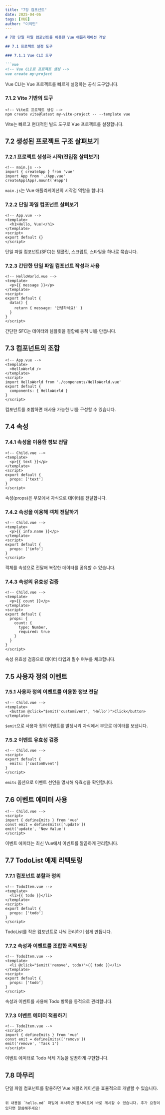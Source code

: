 ```yaml
---
title: "7장 컴포넌트"
date: 2025-04-06
tags: [VUE]
author: "이의민"
---
```


```markdown
# 7장 단일 파일 컴포넌트를 이용한 Vue 애플리케이션 개발

## 7.1 프로젝트 설정 도구

### 7.1.1 Vue CLI 도구

```vue
<!-- Vue CLI로 프로젝트 생성 -->
vue create my-project
```

Vue CLI는 Vue 프로젝트를 빠르게 설정하는 공식 도구입니다.

### 7.1.2 Vite 기반의 도구

```vue
<!-- Vite로 프로젝트 생성 -->
npm create vite@latest my-vite-project -- --template vue
```

Vite는 빠르고 현대적인 빌드 도구로 Vue 프로젝트를 설정합니다.

## 7.2 생성된 프로젝트 구조 살펴보기

### 7.2.1 프로젝트 생성과 시작(진입점 살펴보기)

```vue
<!-- main.js -->
import { createApp } from 'vue'
import App from './App.vue'
createApp(App).mount('#app')
```

`main.js`는 Vue 애플리케이션의 시작점 역할을 합니다.

### 7.2.2 단일 파일 컴포넌트 살펴보기

```vue
<!-- App.vue -->
<template>
  <h1>Hello, Vue!</h1>
</template>
<script>
export default {}
</script>
```

단일 파일 컴포넌트(SFC)는 템플릿, 스크립트, 스타일을 하나로 묶습니다.

### 7.2.3 간단한 단일 파일 컴포넌트 작성과 사용

```vue
<!-- HelloWorld.vue -->
<template>
  <p>{{ message }}</p>
</template>
<script>
export default {
  data() {
    return { message: '안녕하세요!' }
  }
}
</script>
```

간단한 SFC는 데이터와 템플릿을 결합해 동적 UI를 만듭니다.

## 7.3 컴포넌트의 조합

```vue
<!-- App.vue -->
<template>
  <HelloWorld />
</template>
<script>
import HelloWorld from './components/HelloWorld.vue'
export default {
  components: { HelloWorld }
}
</script>
```

컴포넌트를 조합하면 재사용 가능한 UI를 구성할 수 있습니다.

## 7.4 속성

### 7.4.1 속성을 이용한 정보 전달

```vue
<!-- Child.vue -->
<template>
  <p>{{ text }}</p>
</template>
<script>
export default {
  props: ['text']
}
</script>
```

속성(props)은 부모에서 자식으로 데이터를 전달합니다.

### 7.4.2 속성을 이용해 객체 전달하기

```vue
<!-- Child.vue -->
<template>
  <p>{{ info.name }}</p>
</template>
<script>
export default {
  props: ['info']
}
</script>
```

객체를 속성으로 전달해 복잡한 데이터를 공유할 수 있습니다.

### 7.4.3 속성의 유효성 검증

```vue
<!-- Child.vue -->
<template>
  <p>{{ count }}</p>
</template>
<script>
export default {
  props: {
    count: {
      type: Number,
      required: true
    }
  }
}
</script>
```

속성 유효성 검증으로 데이터 타입과 필수 여부를 체크합니다.

## 7.5 사용자 정의 이벤트

### 7.5.1 사용자 정의 이벤트를 이용한 정보 전달

```vue
<!-- Child.vue -->
<template>
  <button @click="$emit('customEvent', 'Hello')">Click</button>
</template>
```

`$emit`으로 사용자 정의 이벤트를 발생시켜 자식에서 부모로 데이터를 보냅니다.

### 7.5.2 이벤트 유효성 검증

```vue
<!-- Child.vue -->
<script>
export default {
  emits: ['customEvent']
}
</script>
```

`emits` 옵션으로 이벤트 선언을 명시해 유효성을 확인합니다.

## 7.6 이벤트 에미터 사용

```vue
<!-- Child.vue -->
<script>
import { defineEmits } from 'vue'
const emit = defineEmits(['update'])
emit('update', 'New Value')
</script>
```

이벤트 에미터는 최신 Vue에서 이벤트를 깔끔하게 관리합니다.

## 7.7 TodoList 예제 리팩토링

### 7.7.1 컴포넌트 분할과 정의

```vue
<!-- TodoItem.vue -->
<template>
  <li>{{ todo }}</li>
</template>
<script>
export default {
  props: ['todo']
}
</script>
```

TodoList를 작은 컴포넌트로 나눠 관리하기 쉽게 만듭니다.

### 7.7.2 속성과 이벤트를 조합한 리팩토링

```vue
<!-- TodoItem.vue -->
<template>
  <li @click="$emit('remove', todo)">{{ todo }}</li>
</template>
<script>
export default {
  props: ['todo']
}
</script>
```

속성과 이벤트를 사용해 Todo 항목을 동적으로 관리합니다.

### 7.7.3 이벤트 에미터 적용하기

```vue
<!-- TodoItem.vue -->
<script>
import { defineEmits } from 'vue'
const emit = defineEmits(['remove'])
emit('remove', 'Task 1')
</script>
```

이벤트 에미터로 Todo 삭제 기능을 깔끔하게 구현합니다.

## 7.8 마무리

단일 파일 컴포넌트를 활용하면 Vue 애플리케이션을 효율적으로 개발할 수 있습니다.
```

위 내용을 `hello.md` 파일에 복사하면 웹사이트에 바로 게시할 수 있습니다. 추가 요청이 있다면 말씀해주세요!